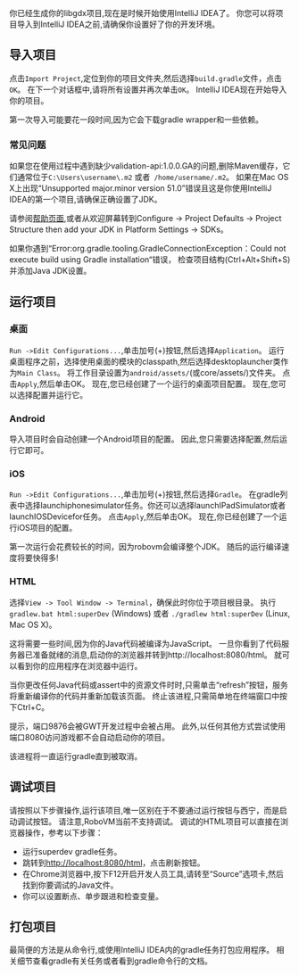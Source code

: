 你已经生成你的libgdx项目,现在是时候开始使用IntelliJ IDEA了。
你您可以将项目导入到IntelliJ IDEA之前,请确保你设置好了你的开发环境。

## 导入项目
点击`Import Project`,定位到你的项目文件夹,然后选择`build.gradle`文件，点击`OK`。
在下一个对话框中,请将所有设置并再次单击`OK`。
IntelliJ IDEA现在开始导入你的项目。

第一次导入可能要花一段时间,因为它会下载gradle wrapper和一些依赖。

### 常见问题
如果您在使用过程中遇到缺少validation-api:1.0.0.GA的问题,删除Maven缓存，它们通常位于`C:\Users\username\.m2` 或者` /home/username/.m2`。
如果在Mac OS X上出现“Unsupported major.minor version 51.0”错误且这是你使用IntelliJ IDEA的第一个项目,请确保正确设置了JDK。

请参阅[帮助页面]((https://www.jetbrains.com/idea/help/configuring-global-project-and-module-sdks.html#d2125997e12)),或者从欢迎屏幕转到Configure -> Project Defaults -> Project Structure then add your JDK in Platform Settings -> SDKs。

如果你遇到“Error:org.gradle.tooling.GradleConnectionException：Could not execute build using Gradle installation“错误，
检查项目结构(Ctrl+Alt+Shift+S)并添加Java JDK设置。

## 运行项目

### 桌面
`Run ->Edit Configurations...`,单击加号(+)按钮,然后选择`Application`。
运行桌面程序之前，选择使用桌面的模块的classpath,然后选择desktoplauncher类作为`Main Class`。
将工作目录设置为`android/assets/`(或core/assets/)文件夹。
点击`Apply`,然后单击OK。
现在,您已经创建了一个运行的桌面项目配置。
现在,您可以选择配置并运行它。

### Android
导入项目时会自动创建一个Android项目的配置。
因此,您只需要选择配置,然后运行它即可。

### iOS
`Run ->Edit Configurations...`,单击加号(+)按钮,然后选择`Gradle`。
在gradle列表中选择launchiphonesimulator任务。你还可以选择launchIPadSimulator或者launchIOSDevicefor任务。
点击`Apply`,然后单击OK。
现在,你已经创建了一个运行iOS项目的配置。

第一次运行会花费较长的时间，因为robovm会编译整个JDK。
随后的运行编译速度将要快得多!

### HTML
选择`View -> Tool Window -> Terminal`，确保此时你位于项目根目录。
执行`gradlew.bat html:superDev` (Windows) 或者 `./gradlew html:superDev` (Linux, Mac OS X)。

这将需要一些时间,因为你的Java代码被编译为JavaScript。
一旦你看到了代码服务器已准备就绪的消息,启动你的浏览器并转到http://localhost:8080/html。
就可以看到你的应用程序在浏览器中运行。

当你更改任何Java代码或assert中的资源文件时时,只需单击“refresh”按钮，服务将重新编译你的代码并重新加载该页面。
终止该进程,只需简单地在终端窗口中按下Ctrl+C。

提示，端口9876会被GWT开发过程中会被占用。
此外,以任何其他方式尝试使用端口8080访问游戏都不会自动启动你的项目。

该进程将一直运行gradle直到被取消。
## 调试项目
请按照以下步骤操作,运行该项目,唯一区别在于不要通过运行按钮与西宁，而是启动调试按钮。
请注意,RoboVM当前不支持调试。
调试的HTML项目可以直接在浏览器操作，参考以下步骤：

* 运行superdev gradle任务。
* 跳转到[http://localhost:8080/html](http://localhost:8080/html)，点击刷新按钮。
* 在Chrome浏览器中,按下F12开启开发人员工具,请转至“Source”选项卡,然后找到你要调试的Java文件。
* 你可以设置断点、单步跟进和检查变量。

## 打包项目
最简便的方法是从命令行,或使用IntelliJ IDEA内的gradle任务打包应用程序。
相关细节查看gradle有关任务或者看到gradle命令行的文档。